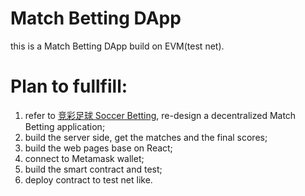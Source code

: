 # Match Betting DApp
this is a Match Betting DApp build on EVM(test net).

# Plan to fullfill:
1. refer to [竞彩足球 Soccer Betting](https://www.sporttery.cn/jc/jsq/zqspf/), re-design a decentralized Match Betting application;
2. build the server side, get the matches and the final scores;
3. build the web pages base on React;
4. connect to Metamask wallet;
5. build the smart contract and test;
6. deploy contract to test net like.


